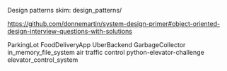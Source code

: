 Design patterns skim: design_patterns/

https://github.com/donnemartin/system-design-primer#object-oriented-design-interview-questions-with-solutions

ParkingLot
FoodDeliveryApp
    UberBackend
    GarbageCollector
    in_memory_file_system
    air traffic control
    python-elevator-challenge
    elevator_control_system
